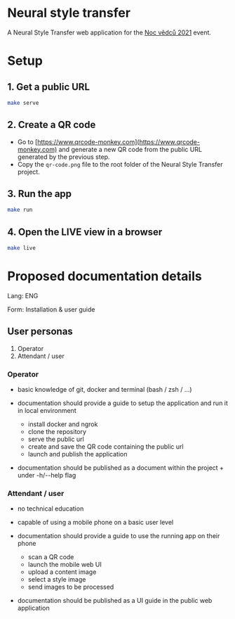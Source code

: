 # Neural style transfer
A Neural Style Transfer web application for the [Noc vědců 2021](https://www.nocvedcu.cz) event.

# Setup

## 1. Get a public URL
```bash
make serve
```
## 2. Create a QR code
- Go to [https://www.qrcode-monkey.com](https://www.qrcode-monkey.com) and generate a new QR code from the public URL generated by the previous step.
- Copy the `qr-code.png` file to the root folder of the Neural Style Transfer project.

## 3. Run the app
```bash
make run
```

## 4. Open the LIVE view in a browser
```bash
make live
```


# Proposed documentation details
Lang: ENG

Form: Installation & user guide

## User personas
1. Operator
2. Attendant / user

### Operator
- basic knowledge of git, docker and terminal (bash / zsh / ...)


- documentation should provide a guide to setup the application and run it in local environment
  - install docker and ngrok
  - clone the repository
  - serve the public url
  - create and save the QR code containing the public url
  - launch and publish the application


- documentation should be published as a document within the project + under -h/--help flag

### Attendant / user
- no technical education
- capable of using a mobile phone on a basic user level


- documentation should provide a guide to use the running app on their phone
  - scan a QR code 
  - launch the mobile web UI
  - upload a content image
  - select a style image
  - send images to be processed


- documentation should be published as a UI guide in the public web application

